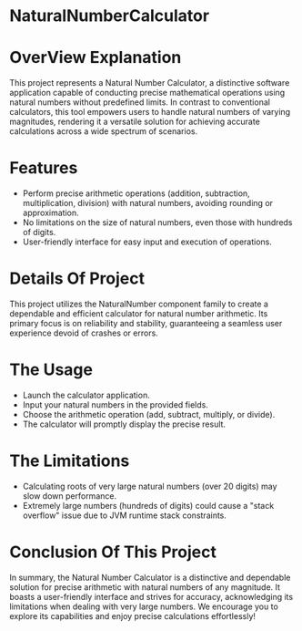 # NaturalNumberCalculator
# OverView Explanation
This project represents a Natural Number Calculator, a distinctive software application capable of conducting precise mathematical operations using natural numbers without predefined limits. In contrast to conventional calculators, this tool empowers users to handle natural numbers of varying magnitudes, rendering it a versatile solution for achieving accurate calculations across a wide spectrum of scenarios.
# Features
- Perform precise arithmetic operations (addition, subtraction, multiplication, division) with natural numbers, avoiding rounding or approximation.
- No limitations on the size of natural numbers, even those with hundreds of digits.
- User-friendly interface for easy input and execution of operations.
# Details Of Project
This project utilizes the NaturalNumber component family to create a dependable and efficient calculator for natural number arithmetic. Its primary focus is on reliability and stability, guaranteeing a seamless user experience devoid of crashes or errors.
# The Usage 
- Launch the calculator application.
- Input your natural numbers in the provided fields.
- Choose the arithmetic operation (add, subtract, multiply, or divide).
- The calculator will promptly display the precise result.
# The Limitations
- Calculating roots of very large natural numbers (over 20 digits) may slow down performance.
- Extremely large numbers (hundreds of digits) could cause a "stack overflow" issue due to JVM runtime stack constraints.
# Conclusion Of This Project
In summary, the Natural Number Calculator is a distinctive and dependable solution for precise arithmetic with natural numbers of any magnitude. It boasts a user-friendly interface and strives for accuracy, acknowledging its limitations when dealing with very large numbers. We encourage you to explore its capabilities and enjoy precise calculations effortlessly!
